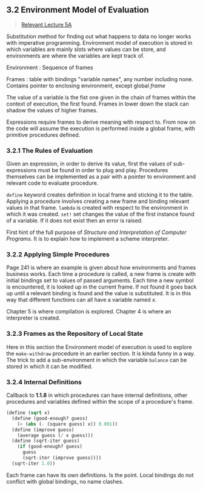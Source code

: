 ## 3.2 Environment Model of Evaluation

> [Relevant Lecture 5A](https://youtu.be/a2Qt9uxhNSM?si=bnAnEcuD6LOevxlz)

Substitution method for finding out what happens to data no longer works with
imperative programming. Environment model of execution is stored in which variables
are mainly slots where values can be store, and environments are where the variables
are kept track of.

Environment
: Sequence of frames

Frames
: table with bindings "variable names", any number including none. Contains pointer
  to enclosing environment, except global *frame*

The value of a variable is the fist one given in the chain of frames within the
context of execution, the first found. Frames in lower down the stack can shadow
the values of higher frames.

Expressions require frames to derive meaning with respect to. From now on the code
will assume the execution is performed inside a global frame, with primitive
procedures defined.

### 3.2.1 The Rules of Evaluation

Given an expression, in order to derive its value, first the values of sub-expressions
must be found in order to plug and play. Procedures themselves can be implemented
as a pair with a pointer to environment and relevant code to evaluate procedure.

`define` keyword creates definition in local frame and sticking it to the table.
Applying a procedure involves creating a new frame and binding relevant values
in that frame. `lambda` is created with respect to the environment in which it was
created. `set!` set changes the value of the first instance found of a variable.
If it does not exist then an error is raised.

First hint of the full purpose of *Structure and Interpretation of Computer Programs*.
It is to explain how to implement a scheme interpreter.

### 3.2.2 Applying Simple Procedures

Page 241 is where an example is given about how environments and frames business
works. Each time a procedure is called, a new frame is create with initial bindings
set to values of passed arguments. Each time a new symbol is encountered, it is
looked up in the current frame. If not found it goes back up until a relevant binding
is found and the value is substituted. It is in this way that different functions
can all have a variable named *x*.

Chapter 5 is where compilation is explored. Chapter 4 is where an interpreter
is created.

### 3.2.3 Frames as the Repository of Local State

Here in this section the Environment model of execution is used to explore the
`make-withdraw` procedure in an earlier section. It is kinda funny in a way.
The trick to add a sub-environment in which the variable `balance` can be stored
in which it can be modified.

### 3.2.4 Internal Definitions

Callback to **1.1.8** in which procedures can have internal definitions, other
procedures and variables defined within the scope of a procedure's frame.

```scheme
(define (sqrt x)
  (define (good-enough? guess)
    (< (abs (- (square guess) x)) 0.001))
  (define (improve guess)
    (average guess (/ x guess)))
  (define (sqrt-iter guess)
    (if (good-enough? guess)
      guess
      (sqrt-iter (improve guess))))
  (sqrt-iter 1.0))
```

Each frame can have its own definitions. Is the point. Local bindings do not conflict
with global bindings, no name clashes.
